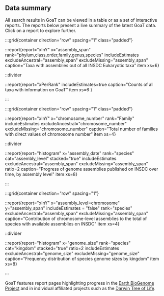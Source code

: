 <!--
Content to display below the search box on the landing page
-->

## Data summary

All search results in GoaT can be viewed in a table or as a set of interactive reports. The reports below present a live summary of the latest GoaT data. Click on a report to explore further.

:::grid{container direction="row" spacing="1" class="padded"}

::report{report="xInY" x="assembly_span" rank="phylum,class,order,family,genus,species" includeEstimates excludeAncestral="assembly_span" excludeMissing="assembly_span" caption="Taxa with assemblies out of all INSDC Eukaryotic taxa" item xs=6}

::divider

::report{report="xPerRank" includeEstimates=true caption="Counts of all taxa with information on GoaT" item xs=6 }

:::

:::grid{container direction="row" spacing="1" class="padded"}

::report{report="xInY" x="chromosome_number" rank="Family" includeEstimates excludeAncestral="chromosome_number" excludeMissing="chromosome_number" caption="Total number of families with direct values of chromosome number" item xs=4}

::divider

::report{report="histogram" x="assembly_date" rank="species" cat="assembly_level" stacked="true" includeEstimates excludeAncestral="assembly_span" excludeMissing="assembly_span" ratio=2 caption="Progress of genome assemblies published on INSDC over time, by assembly level" item xs=8}

:::

:::grid{container direction="row" spacing="1"}

::report{report="xInY" x="assembly_level=chromosome" y="assembly_span" includeEstimates = "false" rank="species" excludeAncestral="assembly_span" excludeMissing="assembly_span" caption="Contribution of chromosome-level assemblies to the total of species with available assemblies on INSDC" item xs=4}

::divider

::report{report="histogram" x="genome_size" rank="species" cat="kingdom" stacked="true" ratio=2 includeEstimates excludeAncestral="genome_size" excludeMissing="genome_size" caption="Frequency distribution of species genome sizes by kingdom" item xs=8}

:::

GoaT features report pages highlighting progress in the [Earth BioGenome Project](/projects/EBP) and in individual affiliated projects such as the [Darwin Tree of Life](/projects/DTOL).
